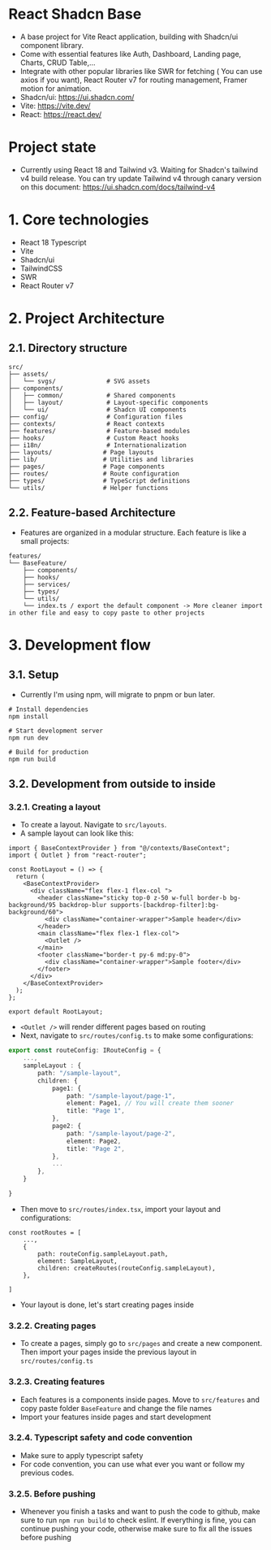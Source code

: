 # React Shadcn Base
- A base project for Vite React application, building with Shadcn/ui component library.
- Come with essential features like Auth, Dashboard, Landing page, Charts, CRUD Table,...
- Integrate with other popular libraries like SWR for fetching ( You can use axios if you want), React Router v7 for routing management, Framer motion for animation.
- Shadcn/ui: https://ui.shadcn.com/
- Vite: https://vite.dev/
- React: https://react.dev/
# Project state
- Currently using React 18 and Tailwind v3. Waiting for Shadcn's tailwind v4 build release. You can try update Tailwind v4 through canary version on this document: https://ui.shadcn.com/docs/tailwind-v4
# 1. Core technologies
- React 18 Typescript
- Vite
- Shadcn/ui
- TailwindCSS
- SWR
- React Router v7
# 2. Project Architecture
## 2.1. Directory structure
```
src/
├── assets/
│   └── svgs/              # SVG assets
├── components/
│   ├── common/            # Shared components
│   ├── layout/            # Layout-specific components
│   └── ui/                # Shadcn UI components
├── config/                # Configuration files
├── contexts/              # React contexts
├── features/              # Feature-based modules
├── hooks/                 # Custom React hooks
├── i18n/                  # Internationalization
├── layouts/              # Page layouts
├── lib/                  # Utilities and libraries
├── pages/                # Page components
├── routes/               # Route configuration
├── types/                # TypeScript definitions
└── utils/                # Helper functions
```
## 2.2. Feature-based Architecture
- Features are organized in a modular structure. Each feature is like a small projects:
```
features/
└── BaseFeature/
    ├── components/
    ├── hooks/
    ├── services/
    ├── types/
    └── utils/
    └── index.ts / export the default component -> More cleaner import in other file and easy to copy paste to other projects
```

# 3. Development flow
## 3.1. Setup
- Currently I'm using npm, will migrate to pnpm or bun later.
```
# Install dependencies
npm install

# Start development server
npm run dev

# Build for production
npm run build
```
## 3.2. Development from outside to inside
### 3.2.1. Creating a layout
- To create a layout. Navigate to `src/layouts`.
- A sample layout can look like this:
```tsx
import { BaseContextProvider } from "@/contexts/BaseContext";
import { Outlet } from "react-router";

const RootLayout = () => {
  return (
    <BaseContextProvider>
      <div className="flex flex-1 flex-col ">
        <header className="sticky top-0 z-50 w-full border-b bg-background/95 backdrop-blur supports-[backdrop-filter]:bg-background/60">
          <div className="container-wrapper">Sample header</div>
        </header>
        <main className="flex flex-1 flex-col">
          <Outlet />
        </main>
        <footer className="border-t py-6 md:py-0">
          <div className="container-wrapper">Sample footer</div>
        </footer>
      </div>
    </BaseContextProvider>
  );
};

export default RootLayout;
```
- `<Outlet />` will render different pages based on routing
- Next, navigate to `src/routes/config.ts` to make some configurations:
```ts
export const routeConfig: IRouteConfig = {
    ...,
    sampleLayout : {
        path: "/sample-layout",
        children: {
            page1: {
                path: "/sample-layout/page-1",
                element: Page1, // You will create them sooner
                title: "Page 1",
            },
            page2: {
                path: "/sample-layout/page-2",
                element: Page2,
                title: "Page 2",
            },
            ...
        },
    }

}
```
- Then move to `src/routes/index.tsx`, import your layout and configurations:
```tsx
const rootRoutes = [
    ...,
    {
        path: routeConfig.sampleLayout.path,
        element: SampleLayout,
        children: createRoutes(routeConfig.sampleLayout),
    },

]
```
- Your layout is done, let's start creating pages inside
### 3.2.2. Creating pages
- To create a pages, simply go to `src/pages` and create a new component. Then import your pages inside the previous layout in `src/routes/config.ts`
### 3.2.3. Creating features
- Each features is a components inside pages. Move to `src/features` and copy paste folder `BaseFeature` and change the file names
- Import your features inside pages and start development
### 3.2.4. Typescript safety and code convention
- Make sure to apply typescript safety
- For code convention, you can use what ever you want or follow my previous codes.
### 3.2.5. Before pushing
- Whenever you finish a tasks and want to push the code to github, make sure to run `npm run build` to check eslint. If everything is fine, you can continue pushing your code, otherwise make sure to fix all the issues before pushing
